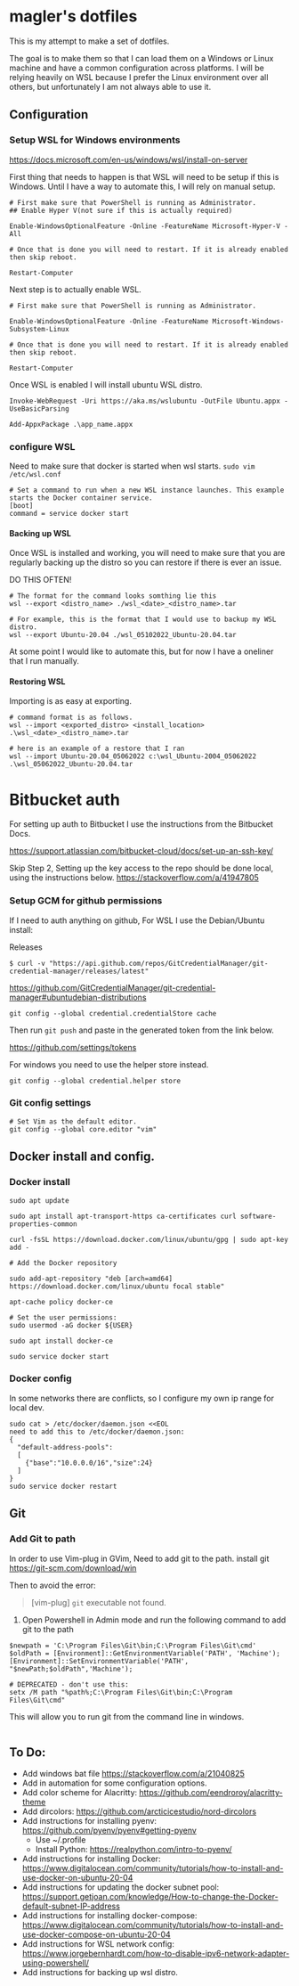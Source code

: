 # magler's dotfiles
This is my attempt to make a set of dotfiles.

The goal is to make them so that I can load them on a Windows or Linux machine and have a common configuration across platforms. I will be relying heavily on WSL because I prefer the Linux environment over all others, but unfortunately I am not always able to use it.

## Configuration
### Setup WSL for Windows environments

https://docs.microsoft.com/en-us/windows/wsl/install-on-server

First thing that needs to happen is that WSL will need to be setup if this is Windows. Until I have a way to automate this, I will rely on manual setup.

```
# First make sure that PowerShell is running as Administrator.
## Enable Hyper V(not sure if this is actually required)

Enable-WindowsOptionalFeature -Online -FeatureName Microsoft-Hyper-V -All

# Once that is done you will need to restart. If it is already enabled then skip reboot.

Restart-Computer
```
Next step is to actually enable WSL.

```
# First make sure that PowerShell is running as Administrator.

Enable-WindowsOptionalFeature -Online -FeatureName Microsoft-Windows-Subsystem-Linux

# Once that is done you will need to restart. If it is already enabled then skip reboot.

Restart-Computer
```

Once WSL is enabled I will install ubuntu WSL distro.
```
Invoke-WebRequest -Uri https://aka.ms/wslubuntu -OutFile Ubuntu.appx -UseBasicParsing

Add-AppxPackage .\app_name.appx
 ```

### configure WSL
Need to make sure that docker is started when wsl starts.
`sudo vim /etc/wsl.conf`

```
# Set a command to run when a new WSL instance launches. This example starts the Docker container service.
[boot]
command = service docker start
```

#### Backing up WSL
Once WSL is installed and working, you will need to make sure that you are regularly backing up the distro so you can restore if there is ever an issue.

DO THIS OFTEN!

```
# The format for the command looks somthing lie this
wsl --export <distro_name> ./wsl_<date>_<distro_name>.tar

# For example, this is the format that I would use to backup my WSL distro.
wsl --export Ubuntu-20.04 ./wsl_05102022_Ubuntu-20.04.tar
```
At some point I would like to automate this, but for now I have a oneliner that I run manually.

#### Restoring WSL
Importing is as easy at exporting.

```
# command format is as follows.
wsl --import <exported_distro> <install_location> .\wsl_<date>_<distro_name>.tar

# here is an example of a restore that I ran
wsl --import Ubuntu-20.04_05062022 c:\wsl_Ubuntu-2004_05062022 .\wsl_05062022_Ubuntu-20.04.tar
```

# Bitbucket auth

For setting up auth to Bitbucket I use the instructions from the Bitbucket Docs.

https://support.atlassian.com/bitbucket-cloud/docs/set-up-an-ssh-key/

Skip Step 2, Setting up the key access to the repo should be done local, using the instructions below.
https://stackoverflow.com/a/41947805

### Setup GCM for github permissions

If I need to auth anything on github, For WSL I use the Debian/Ubuntu install:

Releases
```
$ curl -v "https://api.github.com/repos/GitCredentialManager/git-credential-manager/releases/latest"
```

https://github.com/GitCredentialManager/git-credential-manager#ubuntudebian-distributions

```
git config --global credential.credentialStore cache
```
Then run `git push` and paste in the generated token from the link below.

https://github.com/settings/tokens

For windows you need to use the helper store instead.

```
git config --global credential.helper store
```

### Git config settings

```
# Set Vim as the default editor.
git config --global core.editor "vim"
```


## Docker install and config.
### Docker install

```
sudo apt update

sudo apt install apt-transport-https ca-certificates curl software-properties-common

curl -fsSL https://download.docker.com/linux/ubuntu/gpg | sudo apt-key add -

# Add the Docker repository

sudo add-apt-repository "deb [arch=amd64] https://download.docker.com/linux/ubuntu focal stable"

apt-cache policy docker-ce

# Set the user permissions:
sudo usermod -aG docker ${USER}

sudo apt install docker-ce

sudo service docker start
```


### Docker config
In some networks there are conflicts, so I configure my own ip range for local dev.

```
sudo cat > /etc/docker/daemon.json <<EOL
need to add this to /etc/docker/daemon.json:
{
  "default-address-pools":
  [
    {"base":"10.0.0.0/16","size":24}
  ]
}
sudo service docker restart
```

## Git 
### Add Git to path
In order to use Vim-plug in GVim, Need to add git to the path.
install git https://git-scm.com/download/win

Then to avoid the error:
> [vim-plug] `git` executable not found.
1. Open Powershell in Admin mode and run the following command to add git to the path
```
$newpath = 'C:\Program Files\Git\bin;C:\Program Files\Git\cmd'
$oldPath = [Environment]::GetEnvironmentVariable('PATH', 'Machine');
[Environment]::SetEnvironmentVariable('PATH', "$newPath;$oldPath",'Machine');

# DEPRECATED - don't use this:
setx /M path "%path%;C:\Program Files\Git\bin;C:\Program Files\Git\cmd"
```
This will allow you to run git from the command line in windows.

```

```
## To Do:
* Add windows bat file https://stackoverflow.com/a/21040825
* Add in automation for some configuration options.
* Add color scheme for Alacritty: https://github.com/eendroroy/alacritty-theme
* Add dircolors: https://github.com/arcticicestudio/nord-dircolors
* Add instructions for installing pyenv: https://github.com/pyenv/pyenv#getting-pyenv
  * Use ~/.profile
  * Install Python: https://realpython.com/intro-to-pyenv/
* Add instructions for installing Docker: https://www.digitalocean.com/community/tutorials/how-to-install-and-use-docker-on-ubuntu-20-04
* Add instructions for updating the docker subnet pool: https://support.getjoan.com/knowledge/How-to-change-the-Docker-default-subnet-IP-address
* Add instructions for installing docker-compose: https://www.digitalocean.com/community/tutorials/how-to-install-and-use-docker-compose-on-ubuntu-20-04
* Add instructions for WSL network config: https://www.jorgebernhardt.com/how-to-disable-ipv6-network-adapter-using-powershell/
* Add instructions for backing up wsl distro.
